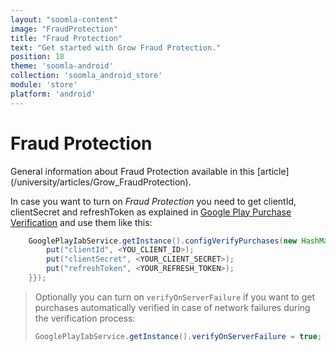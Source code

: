 ```yaml
---
layout: "soomla-content"
image: "FraudProtection"
title: "Fraud Protection"
text: "Get started with Grow Fraud Protection."
position: 18
theme: 'soomla-android'
collection: 'soomla_android_store'
module: 'store'
platform: 'android'
---
```


# Fraud Protection

<div class="info-box">General information about Fraud Protection available in this [article](/university/articles/Grow_FraudProtection).</div>

In case you want to turn on _Fraud Protection_ you need to get clientId, clientSecret and refreshToken as explained in
[Google Play Purchase Verification](/android/store/Store_GooglePlayVerification) and use them like this:   

  ``` java
      GooglePlayIabService.getInstance().configVerifyPurchases(new HashMap<String, Object>() {{
          put("clientId", <YOU_CLIENT_ID>);
          put("clientSecret", <YOUR_CLIENT_SECRET>);
          put("refreshToken", <YOUR_REFRESH_TOKEN>);
      }});
  ```

  >  Optionally you can turn on `verifyOnServerFailure` if you want to get purchases automatically verified in case of network failures during the verification process:
  >
  > ``` java
  > GooglePlayIabService.getInstance().verifyOnServerFailure = true;
  > ```
